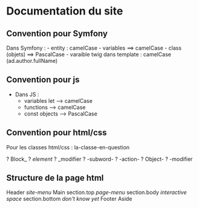 # Documentation du site

## Convention pour Symfony

Dans Symfony : 
    - entity : camelCase
    - variables ==> camelCase
    - class (objets) ==> PascalCase
    - varaible twig dans template : camelCase (ad.author.fullName)

## Convention pour js
    
- Dans JS :
  - variables let --> camelCase
  - functions --> camelCase
  - const objects --> PascalCase

## Convention pour html/css

Pour les classes html/css :
    la-classe-en-question

?    Block_
?    _element_
?    _modifier
?    -subword-
?    -action-
?    Object-
?    -modifier

## Structure de la page html

Header
    _site-menu_
Main
    section.top
        _page-menu_
    section.body
        _interactive space_
    section.bottom
        _don't know yet_
Footer
Aside
